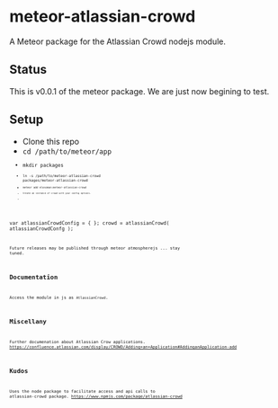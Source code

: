 # meteor-atlassian-crowd
A Meteor package for the Atlassian Crowd nodejs module.

## Status

This is v0.0.1 of the meteor package. We are just now begining to test.

## Setup

* Clone this repo
* <code>cd /path/to/meteor/app<code>
* <code>mkdir packages<code>
* <code>ln -s /path/to/meteor-atlassian-crowd packages/meteor-atlassian-crowd<code>
* <code>meteor add elosoman:meteor-atlassian-crowd<code>
* Create an instance of crowd with your config options.
* <code>
var atlassianCrowdConfig = { };
crowd = atlassianCrowd( atlassianCrowdConfg );
<code>

Future releases may be published through meteor atmospherejs ... stay tuned.

## Documentation

Access the module in js as <code>AtlassianCrowd</code>.

## Miscellany

Further documenation about Atlassian Crow applications.
https://confluence.atlassian.com/display/CROWD/Adding+an+Application#AddinganApplication-add

## Kudos

Uses the node package to facilitate access and api calls to atlassian-crowd package.
https://www.npmjs.com/package/atlassian-crowd

